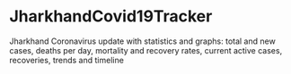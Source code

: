 # JharkhandCovid19Tracker
Jharkhand Coronavirus update with statistics and graphs: total and new cases, deaths per day, mortality and recovery rates, current active cases, recoveries, trends and timeline
